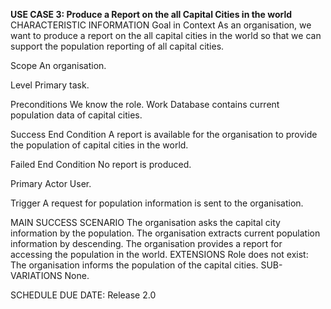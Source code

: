 **USE CASE 3: Produce a Report on the all Capital Cities in the world**
CHARACTERISTIC INFORMATION
Goal in Context
As an organisation, we want to produce a report on the all capital cities in the world so that we can support the population reporting of all capital cities.

Scope
An organisation.

Level
Primary task.

Preconditions
We know the role. Work Database contains current population data of capital cities.

Success End Condition
A report is available for the organisation to provide the population of capital cities in the world.

Failed End Condition
No report is produced.

Primary Actor
User.

Trigger
A request for population information is sent to the organisation.

MAIN SUCCESS SCENARIO
The organisation asks the capital city information by the population.
The organisation extracts current population information by descending.
The organisation provides a report for accessing the population in the world.
EXTENSIONS
Role does not exist:
The organisation informs the population of the capital cities.
SUB-VARIATIONS
None.

SCHEDULE
DUE DATE: Release 2.0